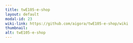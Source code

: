 ```yaml
---
title: twE105-e-shop
layout: default
modal-id: 23
wiki-link: https://github.com/aigora/twE105-e-shop/wiki
thumbnail: 
alt: twE105-e-shop
---
```

